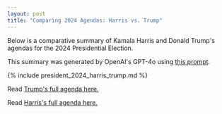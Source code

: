 ```yaml
---
layout: post
title: "Comparing 2024 Agendas: Harris vs. Trump"
---
```


Below is a comparative summary of Kamala Harris and Donald Trump's agendas for the 2024 Presidential Election.

This summary was generated by OpenAI's GPT-4o using [this prompt](https://github.com/ChicagoHAI/election-nlp/blob/main/data/prompts/cross_candidate_agenda.txt).




{% include president_2024_harris_trump.md %}



Read [Trump's full agenda here.](https://www.donaldjtrump.com/platform)

Read [Harris's full agenda here.](https://kamalaharris.com/issues/)